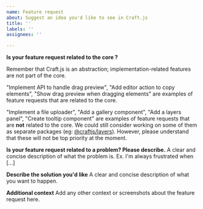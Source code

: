 ```yaml
---
name: Feature request
about: Suggest an idea you'd like to see in Craft.js
title: ''
labels: ''
assignees: ''

---
```


**Is your feature request related to the core ?**

Remember that Craft.js is an abstraction; implementation-related features are not part of the core.

"Implement API to handle drag preview", "Add editor action to copy elements", "Show drag preview when dragging elements" are examples of feature requests that are related to the core.

"Implement a file uploader", "Add a gallery component", "Add a layers panel", "Create tooltip component" are examples of feature requests that are **not** related to the core. We could still consider working on some of them as separate packages (eg: [@craftjs/layers](https://github.com/prevwong/craft.js/tree/master/packages/layers)). However, please understand that these will not be top priority at the moment.


**Is your feature request related to a problem? Please describe.**
A clear and concise description of what the problem is. Ex. I'm always frustrated when [...]

**Describe the solution you'd like**
A clear and concise description of what you want to happen.

**Additional context**
Add any other context or screenshots about the feature request here.
